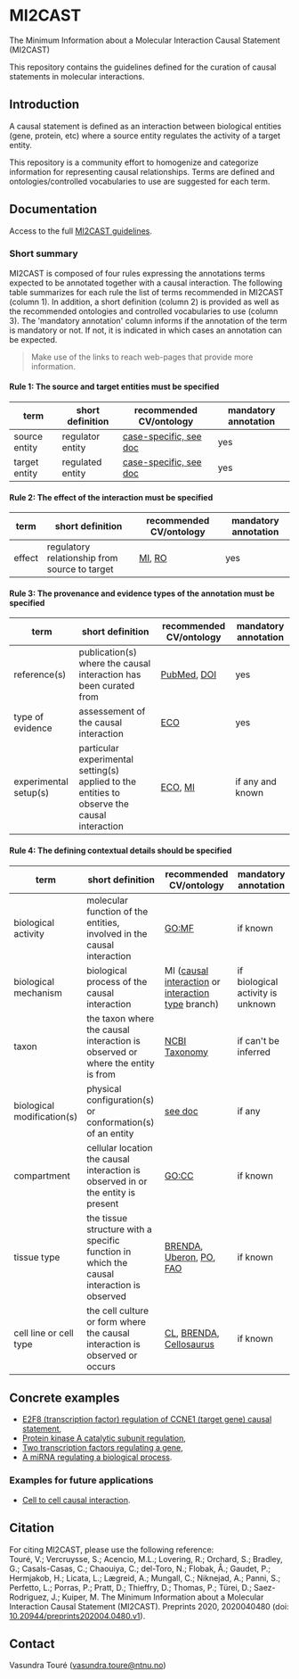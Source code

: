 # MI2CAST
The Minimum Information about a Molecular Interaction Causal Statement (MI2CAST)

This repository contains the guidelines defined for the curation of causal statements in molecular interactions.

## Introduction
A causal statement is defined as an interaction between biological entities (gene, protein, etc) where a source entity regulates the activity of a target entity.

This repository is a community effort to homogenize and categorize information for representing causal relationships. Terms are defined and ontologies/controlled vocabularies to use are suggested for each term.

## Documentation
Access to the full [MI2CAST guidelines](docs/MI2CAST_guideline.md).

### Short summary
MI2CAST is composed of four rules expressing the annotations terms expected to be annotated together with a causal interaction. The following table summarizes for each rule the list of terms recommended in MI2CAST (column 1). In addition, a short definition (column 2) is provided as well as the recommended ontologies and controlled vocabularies to use (column 3). The 'mandatory annotation' column informs if the annotation of the term is mandatory or not. If not, it is indicated in which cases an annotation can be expected.
> Make use of the links to reach web-pages that provide more information.

#### Rule 1: The source and target entities must be specified

|	term |	short definition |	recommended CV/ontology |	mandatory annotation |
|-|-|-|-|
| source entity |	regulator entity |	[case-specific, see doc](https://github.com/MI2CAST/MI2CAST/blob/master/docs/MI2CAST_guideline.md#entity-source-and-target-entity-of-the-causal-statement-mandatory)	| yes |
| target entity |	regulated entity |	[case-specific, see doc](https://github.com/MI2CAST/MI2CAST/blob/master/docs/MI2CAST_guideline.md#entity-source-and-target-entity-of-the-causal-statement-mandatory)	| yes |

#### Rule 2: The effect of the interaction must be specified

|	term |	short definition |	recommended CV/ontology |	mandatory annotation |
|-|-|-|-|
| effect |	regulatory relationship from source to target |	[MI](https://www.ebi.ac.uk/ols/ontologies/mi/terms?iri=http%3A%2F%2Fpurl.obolibrary.org%2Fobo%2FMI_2234), [RO](https://www.ebi.ac.uk/ols/ontologies/ro/properties?iri=http%3A%2F%2Fpurl.obolibrary.org%2Fobo%2FRO_0002506)	| yes |

#### Rule 3: The provenance and evidence types of the annotation must be specified

|	term |	short definition |	recommended CV/ontology |	mandatory annotation |
|-|-|-|-|
| reference(s) |	publication(s) where the causal interaction has been curated from |	[PubMed](https://www.ncbi.nlm.nih.gov/pmc/pmctopmid/), [DOI](https://www.doi.org/)	| yes |
| type of evidence |	assessement of the causal interaction |	[ECO](http://www.evidenceontology.org/)	| yes |
| experimental setup(s) |	particular experimental setting(s) applied to the entities to observe the causal interaction |	[ECO](http://www.evidenceontology.org/), [MI](https://www.ebi.ac.uk/ols/ontologies/mi/terms?iri=http%3A%2F%2Fpurl.obolibrary.org%2Fobo%2FMI_0346)	| if any and known |

#### Rule 4: The defining contextual details should be specified

| term |	short definition |	recommended CV/ontology |	mandatory annotation |
|-|-|-|-|
| biological activity |	molecular function of the entities, involved in the causal interaction |	[GO:MF](http://geneontology.org/)	| if known |
| biological mechanism |	biological process of the causal interaction |	MI ([causal interaction](https://www.ebi.ac.uk/ols/ontologies/mi/terms?iri=http%3A%2F%2Fpurl.obolibrary.org%2Fobo%2FMI_2233) or [interaction type](https://www.ebi.ac.uk/ols/ontologies/mi/terms?iri=http%3A%2F%2Fpurl.obolibrary.org%2Fobo%2FMI_0190) branch)	| if biological activity is unknown |
| taxon |	the taxon where the causal interaction is observed or where the entity is from |	[NCBI Taxonomy](https://www.ncbi.nlm.nih.gov/taxonomy)	| if can't be inferred |
| biological modification(s) |	physical configuration(s) or conformation(s) of an entity |	[see doc](https://github.com/MI2CAST/MI2CAST/blob/master/docs/MI2CAST_guideline.md#biological-modification) | if any |
| compartment |	cellular location the causal interaction is observed in or the entity is present | [GO:CC](http://geneontology.org/) | if known |
| tissue type |	the tissue structure with a specific function in which the causal interaction is observed	| [BRENDA](https://www.brenda-enzymes.org/ontology.php?ontology_id=3), [Uberon](https://uberon.github.io/), [PO](http://planteome.org/), [FAO](https://github.com/obophenotype/fungal-anatomy-ontology) |	if known |
| cell line or cell type |	the cell culture or form where the causal interaction is observed or occurs |	[CL](http://www.obofoundry.org/ontology/cl.html), [BRENDA](https://www.brenda-enzymes.org/ontology.php?ontology_id=3), [Cellosaurus](https://web.expasy.org/cellosaurus/) | if known |

## Concrete examples
* [E2F8 (transcription factor) regulation of CCNE1 (target gene) causal statement](examples/TF-TG.md),
* [Protein kinase A catalytic subunit regulation](examples/PKA_regulation.md),
* [Two transcription factors regulating a gene](examples/2TF-TG.md),
* [A miRNA regulating a biological process](examples/mirna_process.md).

### Examples for future applications
* [Cell to cell causal interaction](examples/cell_cell_interaction.md).

## Citation
For citing MI2CAST, please use the following reference:  
Touré, V.; Vercruysse, S.; Acencio, M.L.; Lovering, R.; Orchard, S.; Bradley, G.; Casals-Casas, C.; Chaouiya, C.; del-Toro, N.; Flobak, Å.; Gaudet, P.; Hermjakob, H.; Licata, L.; Lægreid, A.; Mungall, C.; Niknejad, A.; Panni, S.; Perfetto, L.; Porras, P.; Pratt, D.; Thieffry, D.; Thomas, P.; Türei, D.; Saez-Rodriguez, J.; Kuiper, M. The Minimum Information about a Molecular Interaction Causal Statement (MI2CAST). Preprints 2020, 2020040480 (doi: [10.20944/preprints202004.0480.v1](https://www.preprints.org/manuscript/202004.0480/v1)).

## Contact 
Vasundra Touré ([vasundra.toure@ntnu.no](mailto:vasundra.toure@ntnu.no))
